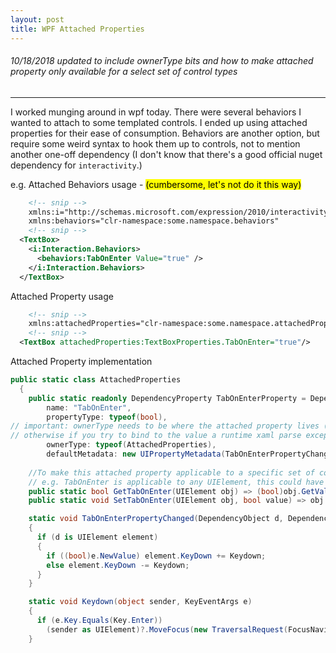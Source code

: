 ```yaml
---
layout: post
title: WPF Attached Properties
---
```


###### 10/18/2018 updated to include ownerType bits and how to make attached property only available for a select set of control types
--------------------------------------------------------------------------------------------------------------------------------------

I worked munging around in wpf today.  There were several behaviors I wanted to attach to some templated controls.
I ended up using attached properties for their ease of consumption.
Behaviors are another option, but require some weird syntax to hook them up to controls, not to mention another one-off dependency (I don't know that there's a good official nuget dependency for `interactivity`.)  

e.g. Attached Behaviors usage - <mark>(cumbersome, let's not do it this way)</mark>
```xml
    <!-- snip -->
    xmlns:i="http://schemas.microsoft.com/expression/2010/interactivity"
    xmlns:behaviors="clr-namespace:some.namespace.behaviors"
    <!-- snip -->
  <TextBox>
    <i:Interaction.Behaviors>
      <behaviors:TabOnEnter Value="true" />
    </i:Interaction.Behaviors>
  </TextBox>
```


Attached Property usage
```xml
    <!-- snip -->
    xmlns:attachedProperties="clr-namespace:some.namespace.attachedProperties"
    <!-- snip -->
  <TextBox attachedProperties:TextBoxProperties.TabOnEnter="true"/>
```

Attached Property implementation
```c#
public static class AttachedProperties 
  {
    public static readonly DependencyProperty TabOnEnterProperty = DependencyProperty.RegisterAttached(
        name: "TabOnEnter", 
        propertyType: typeof(bool), 
// important: ownerType needs to be where the attached property lives (e.g. AttachedProperties in this case)
// otherwise if you try to bind to the value a runtime xaml parse exception will occur
        ownerType: typeof(AttachedProperties),
        defaultMetadata: new UIPropertyMetadata(TabOnEnterPropertyChanged));
    
    //To make this attached property applicable to a specific set of control types, specify the type in the get/set properties
    // e.g. TabOnEnter is applicable to any UIElement, this could have been, say, TextBox instead if we wanted it more specific
    public static bool GetTabOnEnter(UIElement obj) => (bool)obj.GetValue(TabOnEnterProperty);
    public static void SetTabOnEnter(UIElement obj, bool value) => obj.SetValue(TabOnEnterProperty, value);

    static void TabOnEnterPropertyChanged(DependencyObject d, DependencyPropertyChangedEventArgs e)
    {
      if (d is UIElement element)
      {
        if ((bool)e.NewValue) element.KeyDown += Keydown;
        else element.KeyDown -= Keydown;
      }
    }

    static void Keydown(object sender, KeyEventArgs e)
    {
      if (e.Key.Equals(Key.Enter))
        (sender as UIElement)?.MoveFocus(new TraversalRequest(FocusNavigationDirection.Next));
    }
```
